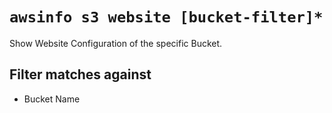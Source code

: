 # `awsinfo s3 website [bucket-filter]*`

Show Website Configuration of the specific Bucket.

## Filter matches against

* Bucket Name
